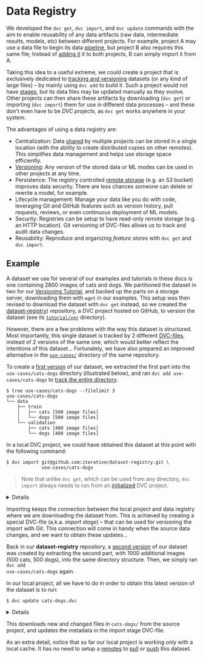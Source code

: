 # Data Registry

We developed the `dvc get`, `dvc import`, and `dvc update` commands with the aim
to enable reusability of any <abbr>data artifacts</abbr> (raw data, intermediate
results, models, etc) between different projects. For example, project A may use
a data file to begin its data [pipeline](/doc/command-reference/pipeline), but
project B also requires this same file; Instead of
[adding it](/doc/command-reference/add#example-single-file) it to both projects,
B can simply import it from A.

Taking this idea to a useful extreme, we could create a <abbr>project</abbr>
that is exclusively dedicated to
[tracking and versioning](/doc/use-cases/data-and-model-files-versioning)
datasets (or any kind of large files) – by mainly using `dvc add` to build it.
Such a project would not have [stages](/doc/command-reference/run), but its data
files may be updated manually as they evolve. Other projects can then share
these artifacts by downloading (`dvc get`) or importing (`dvc import`) them for
use in different data processes – and these don't even have to be _DVC
projects_, as `dvc get` works anywhere in your system.

The advantages of using a data registry are:

- Centralization: Data [shared](/doc/use-cases/share-data-and-model-files) by
  multiple projects can be stored in a single location (with the ability to
  create distributed copies on other remotes). This simplifies data management
  and helps use storage space efficiently.
- [Versioning](/doc/use-cases/data-and-model-files-versioning): Any version of
  the stored data or ML modes can be used in other <abbr>projects</abbr> at any
  time.
- Persistence: The registry controlled
  [remote storage](/doc/command-reference/remote) (e.g. an S3 bucket) improves
  data security. There are less chances someone can delete or rewrite a model,
  for example.
- Lifecycle management: Manage your data like you do with code, leveraging Git
  and GitHub features such as version history, pull requests, reviews, or even
  continuous deployment of ML models.
- Security: Registries can be setup to have read-only remote storage (e.g. an
  HTTP location). Git versioning of DVC-files allows us to track and audit data
  changes.
- Reusability: Reproduce and organizing _feature stores_ with `dvc get` and
  `dvc import`.

## Example

A dataset we use for several of our examples and tutorials in these docs is one
containing 2800 images of cats and dogs. We partitioned the dataset in two for
our [Versioning Tutorial](/doc/tutorials/versioning), and backed up the parts on
a storage server, downloading them with `wget` in our examples. This setup was
then revised to download the dataset with `dvc get` instead, so we created the
[dataset-registry](https://github.com/iterative/dataset-registry)) repository, a
<abbr>DVC project</abbr> hosted on GitHub, to version the dataset (see its
[`tutorial/ver`](https://github.com/iterative/dataset-registry/tree/master/tutorial/ver)
directory).

However, there are a few problems with the way this dataset is structured. Most
importantly, this single dataset is tracked by 2 different
[DVC-files](/doc/user-guide/dvc-file-format), instead of 2 versions of the same
one, which would better reflect the intentions of this dataset... Fortunately,
we have also prepared an improved alternative in the
[`use-cases/`](https://github.com/iterative/dataset-registry/tree/master/use-cases)
directory of the same repository.

To create a
[first version](https://github.com/iterative/dataset-registry/tree/cats-dogs-v1/use-cases)
of our dataset, we extracted the first part into the `use-cases/cats-dogs`
directory (illustrated below), and ran <code>dvc add use-cases/cats-dogs</code>
to
[track the entire directory](https://dvc.org/doc/command-reference/add#example-directory).

```dvc
$ tree use-cases/cats-dogs --filelimit 3
use-cases/cats-dogs
└── data
    ├── train
    │   ├── cats [500 image files]
    │   └── dogs [500 image files]
    └── validation
        ├── cats [400 image files]
        └── dogs [400 image files]
```

In a local DVC project, we could have obtained this dataset at this point with
the following command:

```dvc
$ dvc import git@github.com:iterative/dataset-registry.git \
             use-cases/cats-dogs
```

> Note that unlike `dvc get`, which can be used from any directory, `dvc import`
> always needs to run from an [initialized](/doc/command-reference/init) DVC
> project.

<details>

### Expand for actionable command (optional)

The command above is meant for informational purposes only. If you actually run
it in a DVC project, although it should work, it will import the latest version
of `use-cases/cats-dogs` from `dataset-registry`. The following command would
actually bring in the version in question:

```dvc
$ dvc import --rev cats-dogs-v1 \
             git@github.com:iterative/dataset-registry.git \
             use-cases/cats-dogs
```

See the `dvc import` command reference for more details on the `--rev`
(revision) option.

</details>

Importing keeps the connection between the local project and data registry where
we are downloading the dataset from. This is achieved by creating a special
DVC-file (a.k.a. _import stage_) – that can be used for versioning the import
with Git. This connection will come in handy when the source data changes, and
we want to obtain these updates...

Back in our **dataset-registry** repository, a
[second version](https://github.com/iterative/dataset-registry/tree/cats-dogs-v2/use-cases)
of our dataset was created by extracting the second part, with 1000 additional
images (500 cats, 500 dogs), into the same directory structure. Then, we simply
ran <code>dvc add use-cases/cats-dogs</code> again.

In our local project, all we have to do in order to obtain this latest version
of the dataset is to run:

```dvc
$ dvc update cats-dogs.dvc
```

<details>

### Expand for actionable command (optional)

As with the previous hidden note, actually trying the commands above should
produced the expected results, but not for obvious reasons. Specifically, the
initial `dvc import` command would have already obtained the latest version of
the dataset (as noted before), so this `dvc update` is unnecessary and won't
have an effect.

If you ran the `dvc import --rev cats-dogs-v1 ...` command instead, its import
stage (DVC-file) would be fixed to that Git tag (`cats-dogs-v1`). In order to
update it, do not use `dvc update`. Instead, re-import the data by using the
original import command (without `--rev`). Refer to
[this example](http://localhost:3000/doc/command-reference/import#example-fixed-revisions-re-importing)
for more information.

</details>

This downloads new and changed files in `cats-dogs/` from the source project,
and updates the metadata in the import stage DVC-file.

As an extra detail, notice that so far our local project is working only with a
local <abbr>cache</abbr>. It has no need to setup a
[remotes](/doc/command-reference/remote) to [pull](/doc/command-reference/pull)
or [push](/doc/command-reference/push) this dataset.
